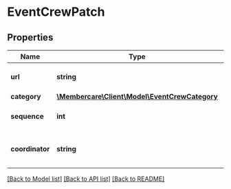 # EventCrewPatch

## Properties
Name | Type | Description | Notes
------------ | ------------- | ------------- | -------------
**url** | **string** | The link to the current resource | [optional] 
**category** | [**\Membercare\Client\Model\EventCrewCategory**](EventCrewCategory.md) |  | [optional] 
**sequence** | **int** | A sequence for sorting the crew | [optional] 
**coordinator** | **string** | Textual reference to coordinator | [optional] 

[[Back to Model list]](../../README.md#documentation-for-models) [[Back to API list]](../../README.md#documentation-for-api-endpoints) [[Back to README]](../../README.md)


